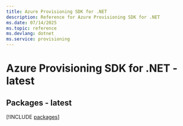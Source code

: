 ```yaml
---
title: Azure Provisioning SDK for .NET
description: Reference for Azure Provisioning SDK for .NET
ms.date: 07/14/2025
ms.topic: reference
ms.devlang: dotnet
ms.service: provisioning
---
```

# Azure Provisioning SDK for .NET - latest
## Packages - latest
[!INCLUDE [packages](provisioning-index.md)]
